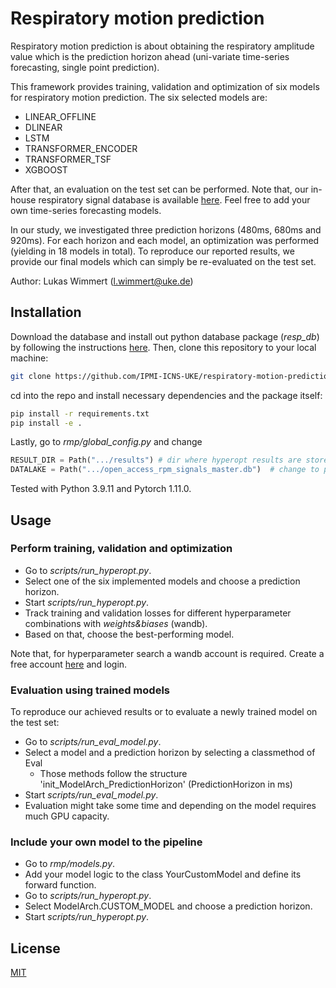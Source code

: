 # Respiratory motion prediction
Respiratory motion prediction is about obtaining the respiratory amplitude value which is the prediction horizon ahead (uni-variate time-series forecasting, single point prediction). 

This framework provides training, validation and optimization of six models for respiratory motion prediction. 
The six selected models are:
- LINEAR_OFFLINE
- DLINEAR
- LSTM
- TRANSFORMER_ENCODER
- TRANSFORMER_TSF
- XGBOOST

After that, an evaluation on the test set can be performed. Note that, our in-house respiratory signal database is available [here](https://github.com/IPMI-ICNS-UKE/respiratory-signal-database/tree/main).
Feel free to add your own time-series forecasting models. 

In our study, we investigated three prediction horizons (480ms, 680ms and 920ms). For each horizon and each model, an optimization was performed (yielding in 18 models in total). To reproduce our reported results, we provide our final models which can simply be re-evaluated on the test set.

Author: Lukas Wimmert ([l.wimmert@uke.de](mailto:author_email))

## Installation
Download the database and install out python database package (_resp_db_) by following the instructions [here](https://github.com/IPMI-ICNS-UKE/respiratory-signal-database/tree/main).
Then, clone this repository to your local machine:
```bash
git clone https://github.com/IPMI-ICNS-UKE/respiratory-motion-prediction.git
```
cd into the repo and install necessary dependencies and the package itself:
```bash
pip install -r requirements.txt
pip install -e .
```
Lastly, go to _rmp/global_config.py_ and change 
```python
RESULT_DIR = Path(".../results") # dir where hyperopt results are stored
DATALAKE = Path(".../open_access_rpm_signals_master.db")  # change to path of downloaded database
```
Tested with Python 3.9.11 and Pytorch 1.11.0.



## Usage

###  Perform training, validation and optimization
- Go to _scripts/run_hyperopt.py_.
- Select one of the six implemented models and choose a prediction horizon.
- Start _scripts/run_hyperopt.py_.
- Track training and validation losses for different hyperparameter combinations with _weights&biases_ (wandb). 
- Based on that, choose the best-performing model.

Note that, for hyperparameter search a wandb account is required. Create a free account [here](https://docs.wandb.ai/quickstart) and login.

### Evaluation using trained models
To reproduce our achieved results or to evaluate a newly trained model on the test set:
- Go to _scripts/run_eval_model.py_.
- Select a model and a prediction horizon by selecting a classmethod of Eval
  - Those methods follow the structure 'init_ModelArch_PredictionHorizon' (PredictionHorizon in ms)  
- Start _scripts/run_eval_model.py_.
- Evaluation might take some time and depending on the model requires much GPU capacity.

### Include your own model to the pipeline
- Go to _rmp/models.py_.
- Add your model logic to the class YourCustomModel and define its forward function.
- Go to _scripts/run_hyperopt.py_.
- Select ModelArch.CUSTOM_MODEL and choose a prediction horizon.
- Start _scripts/run_hyperopt.py_.


## License
[MIT](https://choosealicense.com/licenses/mit/)